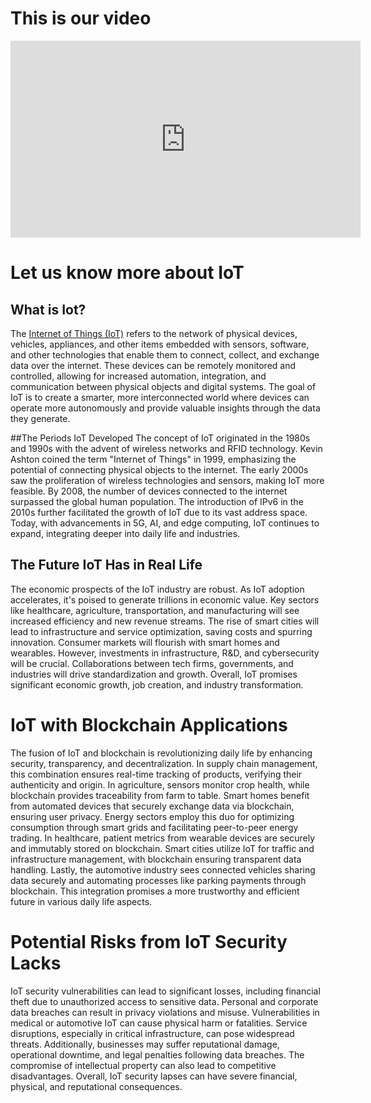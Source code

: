# This is our video

<iframe width="560" height="315" src="https://www.youtube.com/embed/zuoVd2QNxJo?si=c-r2k99zo6xFgYUu" title="YouTube video player" frameborder="0" allow="accelerometer; autoplay; clipboard-write; encrypted-media; gyroscope; picture-in-picture; web-share" allowfullscreen>
  
</iframe>

# Let us know more about IoT
## What is Iot?
The [Internet of Things (IoT)]() refers to the network of physical devices, vehicles, appliances, and other items embedded with sensors, software, and other technologies that enable them to connect, collect, and exchange data over the internet. These devices can be remotely monitored and controlled, allowing for increased automation, integration, and communication between physical objects and digital systems. The goal of IoT is to create a smarter, more interconnected world where devices can operate more autonomously and provide valuable insights through the data they generate.

##The Periods IoT Developed
The concept of IoT originated in the 1980s and 1990s with the advent of wireless networks and RFID technology. Kevin Ashton coined the term "Internet of Things" in 1999, emphasizing the potential of connecting physical objects to the internet. The early 2000s saw the proliferation of wireless technologies and sensors, making IoT more feasible. By 2008, the number of devices connected to the internet surpassed the global human population. The introduction of IPv6 in the 2010s further facilitated the growth of IoT due to its vast address space. Today, with advancements in 5G, AI, and edge computing, IoT continues to expand, integrating deeper into daily life and industries.

## The Future IoT Has in Real Life
The economic prospects of the IoT industry are robust. As IoT adoption accelerates, it's poised to generate trillions in economic value. Key sectors like healthcare, agriculture, transportation, and manufacturing will see increased efficiency and new revenue streams. The rise of smart cities will lead to infrastructure and service optimization, saving costs and spurring innovation. Consumer markets will flourish with smart homes and wearables. However, investments in infrastructure, R&D, and cybersecurity will be crucial. Collaborations between tech firms, governments, and industries will drive standardization and growth. Overall, IoT promises significant economic growth, job creation, and industry transformation.

# IoT with Blockchain Applications
The fusion of IoT and blockchain is revolutionizing daily life by enhancing security, transparency, and decentralization. In supply chain management, this combination ensures real-time tracking of products, verifying their authenticity and origin. In agriculture, sensors monitor crop health, while blockchain provides traceability from farm to table. Smart homes benefit from automated devices that securely exchange data via blockchain, ensuring user privacy. Energy sectors employ this duo for optimizing consumption through smart grids and facilitating peer-to-peer energy trading. In healthcare, patient metrics from wearable devices are securely and immutably stored on blockchain. Smart cities utilize IoT for traffic and infrastructure management, with blockchain ensuring transparent data handling. Lastly, the automotive industry sees connected vehicles sharing data securely and automating processes like parking payments through blockchain. This integration promises a more trustworthy and efficient future in various daily life aspects.

# Potential Risks from IoT Security Lacks
IoT security vulnerabilities can lead to significant losses, including financial theft due to unauthorized access to sensitive data. Personal and corporate data breaches can result in privacy violations and misuse. Vulnerabilities in medical or automotive IoT can cause physical harm or fatalities. Service disruptions, especially in critical infrastructure, can pose widespread threats. Additionally, businesses may suffer reputational damage, operational downtime, and legal penalties following data breaches. The compromise of intellectual property can also lead to competitive disadvantages. Overall, IoT security lapses can have severe financial, physical, and reputational consequences.
